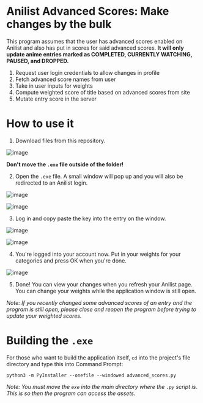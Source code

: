 # Anilist Advanced Scores: Make changes by the bulk
This program assumes that the user has advanced scores enabled on Anilist
and also has put in scores for said advanced scores. **It will only update
anime entries marked as COMPLETED, CURRENTLY WATCHING, PAUSED, and DROPPED.**

1. Request user login credentials to allow changes in profile
2. Fetch advanced score names from user
3. Take in user inputs for weights
4. Compute weighted score of title based on advanced scores from site
5. Mutate entry score in the server

# How to use it
1. Download files from this repository.

![image](https://user-images.githubusercontent.com/77934980/175571622-4f8b246c-5dd4-4541-8c4e-a1c705baebfd.png)

**Don't move the ```.exe``` file outside of the folder!**

2. Open the ```.exe``` file. A small window will pop up and you will also be redirected to an Anilist login.

![image](https://user-images.githubusercontent.com/77934980/175572852-cc6af3c3-1328-491b-b202-e87d2736b68f.png)

![image](https://user-images.githubusercontent.com/77934980/175572903-cd8ab6de-51dd-4a6a-9f08-69f7538d886b.png)

3. Log in and copy paste the key into the entry on the window.

![image](https://user-images.githubusercontent.com/77934980/175572981-84d3b1a6-80c0-4a27-a9f4-84f8e506bcb9.png)

![image](https://user-images.githubusercontent.com/77934980/175573196-1b565962-3250-4369-94ab-37b65a8a0190.png)

4. You're logged into your account now. Put in your weights for your categories and press OK when you're done.

![image](https://user-images.githubusercontent.com/77934980/175573433-33f38f1f-79e2-4464-825b-7d4c8d1ce91a.png)

5. Done! You can view your changes when you refresh your Anilist page. You can change your weights while the application window is still open.

*Note: If you recently changed some advanced scores of an entry and the program is still open, 
please close and reopen the program before trying to update your weighted scores.*

# Building the ```.exe```

For those who want to build the application itself, ```cd``` into the project's file directory and type this into Command Prompt:

```python3 -m PyInstaller --onefile --windowed advanced_scores.py```

*Note: You must move the ```exe``` into the main directory where the ```.py``` script is. This is so then the program can access the assets.*

